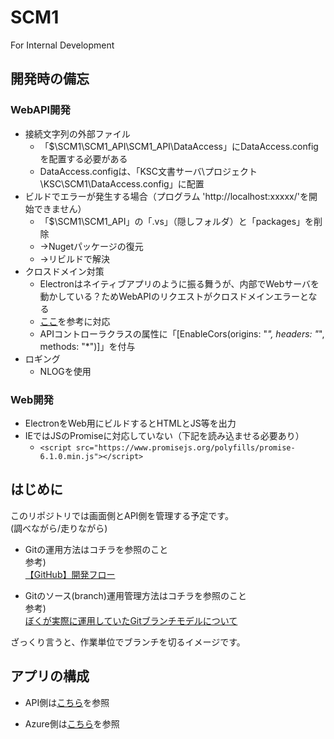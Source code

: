 # SCM1
For Internal Development

## 開発時の備忘
### WebAPI開発
+ 接続文字列の外部ファイル
    + 「$\SCM1\SCM1_API\SCM1_API\DataAccess」にDataAccess.configを配置する必要がある
    + DataAccess.configは、「KSC文書サーバ\プロジェクト\KSC\SCM1\DataAccess.config」に配置
+ ビルドでエラーが発生する場合（プログラム 'http://localhost:xxxxx/'を開始できません）
    + 「$\SCM1\SCM1_API」の「.vs」（隠しフォルダ）と「packages」を削除
    + →Nugetパッケージの復元
    + →リビルドで解決
+ クロスドメイン対策
    + Electronはネイティブアプリのように振る舞うが、内部でWebサーバを動かしている？ためWebAPIのリクエストがクロスドメインエラーとなる
    + [ここ](https://social.technet.microsoft.com/wiki/contents/articles/33771.fix-to-no-access-control-allow-origin-header-is-present-or-working-with-cross-origin-request-in-asp-net-web-api.aspx)を参考に対応
    + APIコントローラクラスの属性に「[EnableCors(origins: "*", headers: "*", methods: "*")]」を付与
+ ロギング
    + NLOGを使用

### Web開発
+ ElectronをWeb用にビルドするとHTMLとJS等を出力
+ IEではJSのPromiseに対応していない（下記を読み込ませる必要あり）
    + ```<script src="https://www.promisejs.org/polyfills/promise-6.1.0.min.js"></script>```

## はじめに
このリポジトリでは画面側とAPI側を管理する予定です。  
(調べながら/走りながら)  

+ Gitの運用方法はコチラを参照のこと  
 参考)  
 [【GitHub】開発フロー](https://qiita.com/KokiEnomoto/items/cc155ef12227a6bf3376)  
  
+ Gitのソース(branch)運用管理方法はコチラを参照のこと  
 参考)  
 [ぼくが実際に運用していたGitブランチモデルについて](https://havelog.ayumusato.com/develop/git/e513-git_branch_model.html#e513-2)  
  
ざっくり言うと、作業単位でブランチを切るイメージです。


## アプリの構成

+ API側は[こちら](https://github.com/ryuwGit/SCM1/blob/master/Document/AboutAPISource.md)を参照

+ Azure側は[こちら](https://github.com/ryuwGit/SCM1/blob/master/Document/AboutAzure.md)を参照






